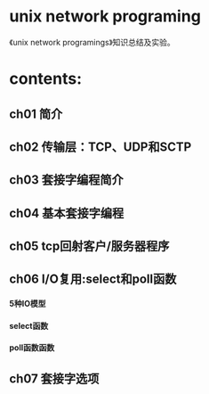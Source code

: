 # unix network programing
《unix network programings》知识总结及实验。


# contents:

## ch01 简介
## ch02 传输层：TCP、UDP和SCTP
## ch03 套接字编程简介
## ch04 基本套接字编程
## ch05 tcp回射客户/服务器程序
## ch06 I/O复用:select和poll函数
#### 5种IO模型
#### select函数
#### poll函数函数
## ch07 套接字选项



